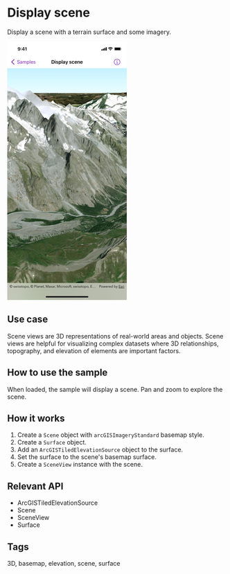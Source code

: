 # Display scene

Display a scene with a terrain surface and some imagery.

![Screenshot of display scene sample](display-scene.png)

## Use case

Scene views are 3D representations of real-world areas and objects. Scene views are helpful for visualizing complex datasets where 3D relationships, topography, and elevation of elements are important factors.

## How to use the sample

When loaded, the sample will display a scene. Pan and zoom to explore the scene.

## How it works

1. Create a `Scene` object with `arcGISImageryStandard` basemap style.
2. Create a `Surface` object.
3. Add an `ArcGISTiledElevationSource` object to the surface.
4. Set the surface to the scene's basemap surface.
5. Create a `SceneView` instance with the scene.

## Relevant API

* ArcGISTiledElevationSource
* Scene
* SceneView
* Surface

## Tags

3D, basemap, elevation, scene, surface

